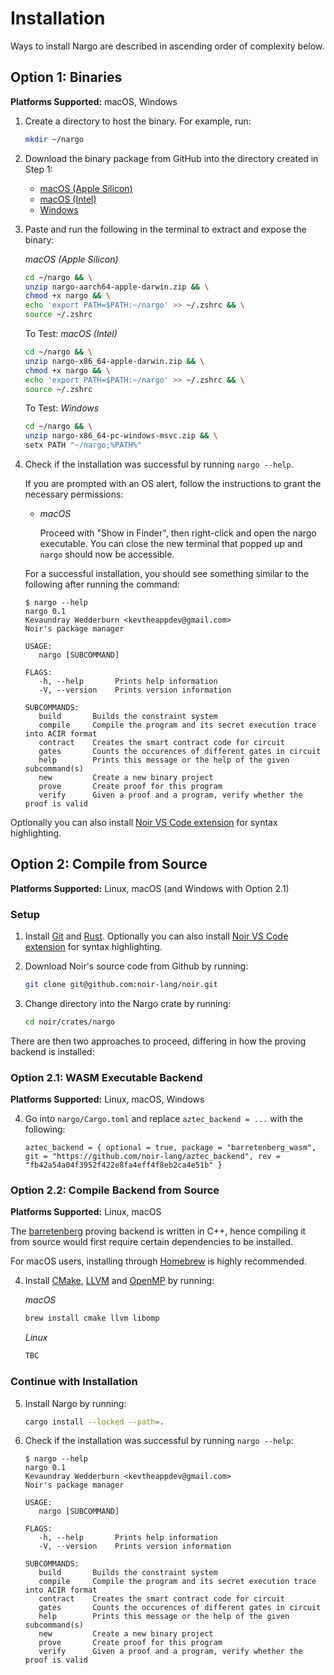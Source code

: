 # Installation

Ways to install Nargo are described in ascending order of complexity below.

## Option 1: Binaries

**Platforms Supported:** macOS, Windows

1. Create a directory to host the binary. For example, run:

   ```bash
   mkdir ~/nargo
   ```

2. Download the binary package from GitHub into the directory created in Step 1:

   - [macOS (Apple Silicon)](https://github.com/kobyhallx/build-noir/suites/9553357751/artifacts/454490397)
   - [macOS (Intel)](https://github.com/kobyhallx/build-noir/suites/9553357751/artifacts/454490398)
   - [Windows](https://github.com/kobyhallx/build-noir/suites/9553445421/artifacts/454485541)

3. Paste and run the following in the terminal to extract and expose the binary:

   _macOS (Apple Silicon)_

   ```bash
   cd ~/nargo && \
   unzip nargo-aarch64-apple-darwin.zip && \
   chmod +x nargo && \
   echo 'export PATH=$PATH:~/nargo' >> ~/.zshrc && \
   source ~/.zshrc
   ```

   To Test: _macOS (Intel)_

   ```bash
   cd ~/nargo && \
   unzip nargo-x86_64-apple-darwin.zip && \
   chmod +x nargo && \
   echo 'export PATH=$PATH:~/nargo' >> ~/.zshrc && \
   source ~/.zshrc
   ```

   To Test: _Windows_

   ```bash
   cd ~/nargo && \
   unzip nargo-x86_64-pc-windows-msvc.zip && \
   setx PATH "~/nargo;%PATH%"
   ```

4. Check if the installation was successful by running `nargo --help`.

   If you are prompted with an OS alert, follow the instructions to grant the necessary permissions:

   - _macOS_

     Proceed with "Show in Finder", then right-click and open the nargo executable. You can close the new terminal that popped up and `nargo` should now be accessible.

   For a successful installation, you should see something similar to the following after running the command:

   ```
   $ nargo --help
   nargo 0.1
   Kevaundray Wedderburn <kevtheappdev@gmail.com>
   Noir's package manager

   USAGE:
      nargo [SUBCOMMAND]

   FLAGS:
      -h, --help       Prints help information
      -V, --version    Prints version information

   SUBCOMMANDS:
      build       Builds the constraint system
      compile     Compile the program and its secret execution trace into ACIR format
      contract    Creates the smart contract code for circuit
      gates       Counts the occurences of different gates in circuit
      help        Prints this message or the help of the given subcommand(s)
      new         Create a new binary project
      prove       Create proof for this program
      verify      Given a proof and a program, verify whether the proof is valid
   ```

Optionally you can also install [Noir VS Code extension] for syntax highlighting.

## Option 2: Compile from Source

**Platforms Supported:** Linux, macOS (and Windows with Option 2.1)

### Setup

1. Install [Git] and [Rust]. Optionally you can also install [Noir VS Code extension] for syntax highlighting.

2. Download Noir's source code from Github by running:

   ```bash
   git clone git@github.com:noir-lang/noir.git
   ```

3. Change directory into the Nargo crate by running:

   ```bash
   cd noir/crates/nargo
   ```

[git]: https://git-scm.com/book/en/v2/Getting-Started-Installing-Git
[rust]: https://www.rust-lang.org/tools/install
[noir vs code extension]: https://marketplace.visualstudio.com/items?itemName=noir-lang.noir-programming-language-syntax-highlighter

There are then two approaches to proceed, differing in how the proving backend is installed:

### Option 2.1: WASM Executable Backend

**Platforms Supported:** Linux, macOS, Windows

4. Go into `nargo/Cargo.toml` and replace `aztec_backend = ...` with the following:

   ```
   aztec_backend = { optional = true, package = "barretenberg_wasm", git = "https://github.com/noir-lang/aztec_backend", rev = "fb42a54a04f3952f422e8fa4eff4f8eb2ca4e51b" }
   ```

### Option 2.2: Compile Backend from Source

**Platforms Supported:** Linux, macOS

The [barretenberg] proving backend is written in C++, hence compiling it from source would first require certain dependencies to be installed.

For macOS users, installing through [Homebrew] is highly recommended.

4. Install [CMake], [LLVM] and [OpenMP] by running:

   _macOS_

   ```bash
   brew install cmake llvm libomp
   ```

   _Linux_

   ```bash
   TBC
   ```

   <!---
   Linux's command for openMP from barretenberg's GitHub README:

   ```bash
   RUN git clone -b release/10.x --depth 1 https://github.com/llvm/llvm-project.git \
   && cd llvm-project && mkdir build-openmp && cd build-openmp \
   && cmake ../openmp -DCMAKE_C_COMPILER=clang -DCMAKE_CXX_COMPILER=clang++ -DLIBOMP_ENABLE_SHARED=OFF \
   && make -j$(nproc) \
   && make install \
   && cd ../.. && rm -rf llvm-project
   ```
   --->

[barretenberg]: https://github.com/AztecProtocol/aztec-connect/tree/master/barretenberg
[homebrew]: https://brew.sh/
[cmake]: https://cmake.org/install/
[llvm]: https://llvm.org/docs/GettingStarted.html
[openmp]: https://openmp.llvm.org/

### Continue with Installation

5. Install Nargo by running:

   ```bash
   cargo install --locked --path=.
   ```

6. Check if the installation was successful by running `nargo --help`:

   ```
   $ nargo --help
   nargo 0.1
   Kevaundray Wedderburn <kevtheappdev@gmail.com>
   Noir's package manager

   USAGE:
      nargo [SUBCOMMAND]

   FLAGS:
      -h, --help       Prints help information
      -V, --version    Prints version information

   SUBCOMMANDS:
      build       Builds the constraint system
      compile     Compile the program and its secret execution trace into ACIR format
      contract    Creates the smart contract code for circuit
      gates       Counts the occurences of different gates in circuit
      help        Prints this message or the help of the given subcommand(s)
      new         Create a new binary project
      prove       Create proof for this program
      verify      Given a proof and a program, verify whether the proof is valid
   ```
